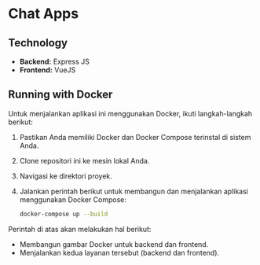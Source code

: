 # Chat Apps

## Technology

- **Backend:** Express JS
- **Frontend:** VueJS

## Running with Docker

Untuk menjalankan aplikasi ini menggunakan Docker, ikuti langkah-langkah berikut:

1. Pastikan Anda memiliki Docker dan Docker Compose terinstal di sistem Anda.

2. Clone repositori ini ke mesin lokal Anda.

3. Navigasi ke direktori proyek.

4. Jalankan perintah berikut untuk membangun dan menjalankan aplikasi menggunakan Docker Compose:

    ```sh
    docker-compose up --build
    ```

Perintah di atas akan melakukan hal berikut:

- Membangun gambar Docker untuk backend dan frontend.
- Menjalankan kedua layanan tersebut (backend dan frontend).